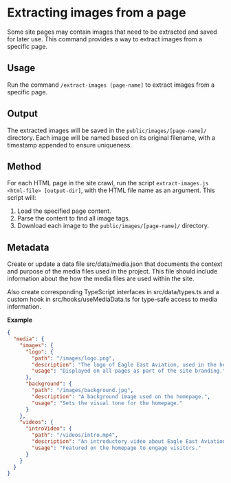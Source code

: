 # Extracting images from a page

Some site pages may contain images that need to be extracted and saved for later use. This command provides a way to extract images from a specific page.

## Usage

Run the command `/extract-images [page-name]` to extract images from a specific page.

## Output

The extracted images will be saved in the `public/images/[page-name]/` directory. Each image will be named based on its original filename, with a timestamp appended to ensure uniqueness.

## Method

For each HTML page in the site crawl, run the script `extract-images.js <html-file> [output-dir]`, with the HTML file name as an argument. This script will:

1. Load the specified page content.
2. Parse the content to find all image tags.
3. Download each image to the `public/images/[page-name]/` directory.

## Metadata

Create or update a data file src/data/media.json that documents the context and purpose of the media files used in the project. This file should include information about the how the media files are used within the site.

Also create corresponding TypeScript interfaces in src/data/types.ts and a custom hook in src/hooks/useMediaData.ts for type-safe access to media information.

**Example**

```json
{
  "media": {
    "images": {
      "logo": {
        "path": "/images/logo.png",
        "description": "The logo of Eagle East Aviation, used in the header of the site.",
        "usage": "Displayed on all pages as part of the site branding."
      },
      "background": {
        "path": "/images/background.jpg",
        "description": "A background image used on the homepage.",
        "usage": "Sets the visual tone for the homepage."
      }
    },
    "videos": {
      "introVideo": {
        "path": "/videos/intro.mp4",
        "description": "An introductory video about Eagle East Aviation services.",
        "usage": "Featured on the homepage to engage visitors."
      }
    }
  }
}
```

